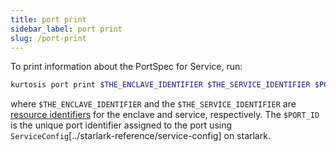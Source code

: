 ```yaml
---
title: port print
sidebar_label: port print
slug: /port-print
---
```


To print information about the PortSpec for Service, run:

```bash
kurtosis port print $THE_ENCLAVE_IDENTIFIER $THE_SERVICE_IDENTIFIER $PORT_ID
```

where `$THE_ENCLAVE_IDENTIFIER` and the `$THE_SERVICE_IDENTIFIER` are [resource identifiers](../concepts-reference/resource-identifier.md) for the enclave and service, respectively. The `$PORT_ID` is the unique port identifier assigned to the port using `ServiceConfig`[../starlark-reference/service-config] on starlark.
